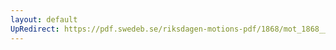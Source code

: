 ```yaml
---
layout: default
UpRedirect: https://pdf.swedeb.se/riksdagen-motions-pdf/1868/mot_1868__ak__00060/mot_1868__ak__00060_001.pdf
---
```

